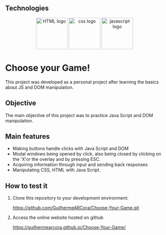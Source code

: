## Technologies

<p align = center>
  <a target="blank"><img src="https://cdn.jsdelivr.net/gh/devicons/devicon/icons/html5/html5-plain-wordmark.svg" width="100" alt="HTML logo" /></a>
  <a target="blank"><img src="https://cdn.jsdelivr.net/gh/devicons/devicon/icons/css3/css3-plain-wordmark.svg" width="100" alt="css logo" /></a>
  <a target="blank"><img src="https://cdn.jsdelivr.net/gh/devicons/devicon/icons/javascript/javascript-original.svg" width="100"  alt="javascript logo" /></a>
   
</p>


# Choose your Game! 

This project was developed as a personal project after learning the basics about JS and DOM manipulation.

## Objective

The main objective of this project was to practice Java Script and DOM manipulation.

## Main features

- Making buttons handle clicks with Java Script and DOM
- Modal windows being opened by click, also being closed by clicking on the 'X'or the overlay and by pressing ESC.
- Acquiring information through input and sending back responses
- Manipulating CSS, HTML with Java Script.

## How to test it

1. Clone this repository to your development environment:
   
   https://github.com/GuilhermeARCora/Choose-Your-Game.git

2. Access the online website hosted on github

   https://guilhermearcora.github.io/Choose-Your-Game/

   





